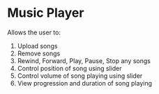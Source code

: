 # Music Player
Allows the user to:
1. Upload songs
2. Remove songs
3. Rewind, Forward, Play, Pause, Stop any songs
4. Control position of song using slider
5. Control volume of song playing using slider
6. View progression and duration of song playing
